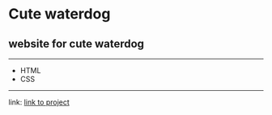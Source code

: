 # Cute waterdog
## website for cute waterdog 
---
- HTML 
- CSS
---
link: [link to project ](http://)
